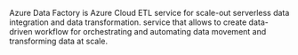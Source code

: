 Azure Data Factory is Azure Cloud ETL service for scale-out serverless data integration and data transformation. service that allows to create data-driven workflow for orchestrating and automating data movement and transforming data at scale.

